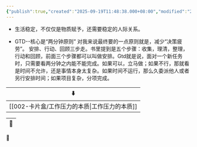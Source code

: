 ```yaml
---
{"publish":true,"created":"2025-09-19T11:48:38.000+08:00","modified":"2025-09-19T11:48:38.000+08:00","cssclasses":""}
---
```




- 生活稳定，不仅仅是物质赋予，还需要稳定的人际关系。

- GTD--核心是“两分钟原则”
对我来说最终要的一点原则就是，减少“决策疲劳”。
安排、行动、回顾三步走。书里提到是五个步骤：收集，理清，整理，行动和回顾，前面三个步骤都可以叫做安排。Gtd就是说，面对一个新任务时，只需要看两分钟之内能不能完成。如果可以，立马做；如果不行，那就看是时间不允许，还是事情本身太复杂。如果时间不运行，那么久委派他人或者另行安排时间；如果项目复杂，分项完成。



| ⬇️                              |
| ------------------------------- |
| [[002-卡片盒/工作压力的本质\|工作压力的本质]] |


| 🔗 |
| -- |


🌴